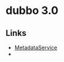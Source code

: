 # dubbo 3.0

## Links

- [MetadataService](https://cn.dubbo.apache.org/zh/blog/2022/08/18/18-dubbo3%e5%85%83%e6%95%b0%e6%8d%ae%e6%9c%8d%e5%8a%a1metadataservice%e7%9a%84%e5%af%bc%e5%87%ba/)
- 